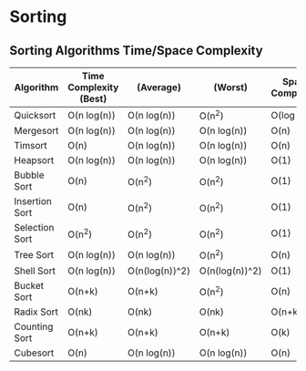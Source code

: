 # Sorting

## Sorting Algorithms Time/Space Complexity

| Algorithm      | Time Complexity (Best) | (Average)        | (Worst)          | Space Complexity |
| -------------- | ---------------------- | ---------------- | ---------------- | ---------------- |
| Quicksort      | O(n log(n))            | O(n log(n))      | O(n<sup>2</sup>) | O(log n)         |
| Mergesort      | O(n log(n))            | O(n log(n))      | O(n log(n))      | O(n)             |
| Timsort        | O(n)                   | O(n log(n))      | O(n log(n))      | O(n)             |
| Heapsort       | O(n log(n))            | O(n log(n))      | O(n log(n))      | O(1)             |
| Bubble Sort    | O(n)                   | O(n<sup>2</sup>) | O(n<sup>2</sup>) | O(1)             |
| Insertion Sort | O(n)                   | O(n<sup>2</sup>) | O(n<sup>2</sup>) | O(1)             |
| Selection Sort | O(n<sup>2</sup>)       | O(n<sup>2</sup>) | O(n<sup>2</sup>) | O(1)             |
| Tree Sort      | O(n log(n))            | O(n log(n))      | O(n<sup>2</sup>) | O(n)             |
| Shell Sort     | O(n log(n))            | O(n(log(n))^2)   | O(n(log(n))^2)   | O(1)             |
| Bucket Sort    | O(n+k)                 | O(n+k)           | O(n<sup>2</sup>) | O(n)             |
| Radix Sort     | O(nk)                  | O(nk)            | O(nk)            | O(n+k)           |
| Counting Sort  | O(n+k)                 | O(n+k)           | O(n+k)           | O(k)             |
| Cubesort       | O(n)                   | O(n log(n))      | O(n log(n))      | O(n)             |

